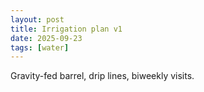 ```yaml
---
layout: post
title: Irrigation plan v1
date: 2025-09-23
tags: [water]
---
```

Gravity-fed barrel, drip lines, biweekly visits.
